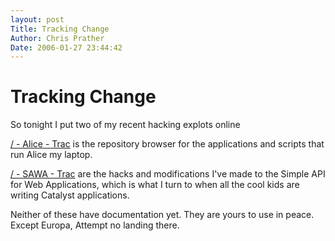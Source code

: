 ```yaml
---
layout: post
Title: Tracking Change  
Author: Chris Prather
Date: 2006-01-27 23:44:42
---
```


# Tracking Change
So tonight I put two of my recent hacking explots online 

<a title="/ - Alice - Trac" href="http://trac.prather.org/alice/browser/">/ - Alice - Trac</a> is the repository browser for the applications and scripts that run Alice my laptop. 

<a title="/ - SAWA - Trac" href="http://trac.prather.org/sawa/browser/">/ - SAWA - Trac</a> are the hacks and modifications I've made to the Simple API for Web Applications, which is what I turn to when all the cool kids are writing Catalyst applications.

Neither of these have documentation yet. They are yours to use in peace. Except Europa, Attempt no landing there.

